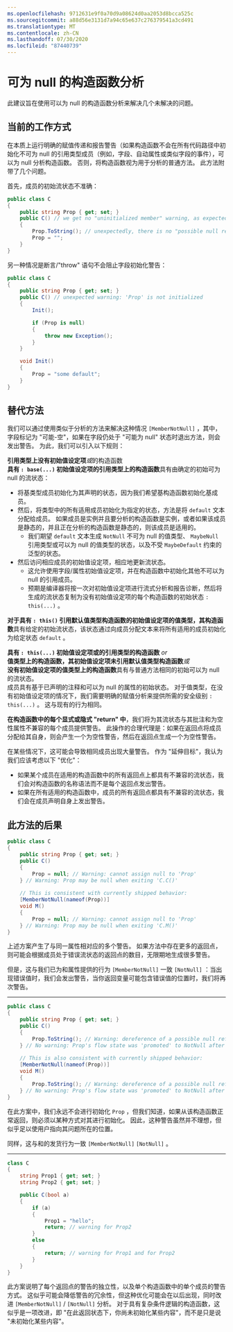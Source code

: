 ```yaml
---
ms.openlocfilehash: 9712631e9f0a70d9a08624d0aa2053d8bcca525c
ms.sourcegitcommit: a88d56e3131d7a94c65e637c276379541a3cd491
ms.translationtype: MT
ms.contentlocale: zh-CN
ms.lasthandoff: 07/30/2020
ms.locfileid: "87440739"
---
```

# <a name="nullable-constructor-analysis"></a>可为 null 的构造函数分析

此建议旨在使用可以为 null 的构造函数分析来解决几个未解决的问题。

## <a name="how-it-works-currently"></a>当前的工作方式

在本质上运行明确的赋值传递和报告警告（如果构造函数不会在所有代码路径中初始化不可为 null 的引用类型成员（例如，字段、自动属性或类似字段的事件），可以为 null 分析构造函数。 否则，将构造函数视为用于分析的普通方法。 此方法附带了几个问题。

首先，成员的初始流状态不准确：

```cs
public class C
{
    public string Prop { get; set; }
    public C() // we get no "uninitialized member" warning, as expected
    {
        Prop.ToString(); // unexpectedly, there is no "possible null receiver" warning here
        Prop = "";
    }
}
```

另一种情况是断言/"throw" 语句不会阻止字段初始化警告：

```cs
public class C
{
    public string Prop { get; set; }
    public C() // unexpected warning: 'Prop' is not initialized
    {
        Init();

        if (Prop is null)
        {
            throw new Exception();
        }
    }

    void Init()
    {
        Prop = "some default";
    }
}
```

## <a name="an-alternative-approach"></a>替代方法

我们可以通过使用类似于分析的方法来解决这种情况 `[MemberNotNull]` ，其中，字段标记为 "可能-空"，如果在字段仍处于 "可能为 null" 状态时退出方法，则会发出警告。 为此，我们可以引入以下规则：

**引用类型上没有初始值设定项***或*的构造函数  
**具有 `: base(...)` 初始值设定项的引用类型上的构造函数**具有由确定的初始可为 null 的流状态：
- 将基类型成员初始化为其声明的状态，因为我们希望基构造函数初始化基成员。
- 然后，将类型中的所有适用成员初始化为指定的状态，方法是将 `default` 文本分配给成员。 如果成员是实例并且要分析的构造函数是实例，或者如果该成员是静态的，并且正在分析的构造函数是静态的，则该成员是适用的。 
  - 我们期望 `default` 文本生成 `NotNull` 不可为 null 的值类型、 `MaybeNull` 引用类型或可以为 null 的值类型的状态，以及不受 `MaybeDefault` 约束的泛型的状态。
- 然后访问相应成员的初始值设定项，相应地更新流状态。
  - 这允许使用字段/属性初始值设定项，并在构造函数中初始化其他不可以为 null 的引用成员。
  - 预期是编译器将按一次对初始值设定项进行流式分析和报告诊断，然后将生成的流状态复制为没有初始值设定项的每个构造函数的初始状态 `: this(...)` 。

**对于具有 `: this()` 引用默认值类型构造函数的初始值设定项的值类型，其构造函数**具有给定的初始流状态，该状态通过向成员分配文本来将所有适用的成员初始化为给定状态 `default` 。

**具有 `: this(...)` 初始值设定项或的引用类型的构造函数** *or*  
**值类型上的构造函数，其初始值设定项未引用默认值类型构造函数***或*  
**没有初始值设定项的值类型上的构造函数**具有与普通方法相同的初始可以为 null 的流状态。  
成员具有基于已声明的注释和可以为 null 的属性的初始状态。 对于值类型，在没有初始值设定项的情况下，我们需要明确的赋值分析来提供所需的安全级别 `: this(...)` 。 这与现有的行为相同。

**在构造函数中的每个显式或隐式 "return" 中**，我们将为其流状态与其批注和为空性属性不兼容的每个成员提供警告。 此操作的合理代理是：如果在返回点将成员分配给其自身，则会产生一个为空性警告，然后在返回点生成一个为空性警告。

在某些情况下，这可能会导致相同成员出现大量警告。 作为 "延伸目标"，我认为我们应该考虑以下 "优化"：
- 如果某个成员在适用的构造函数中的所有返回点上都具有不兼容的流状态，我们会对构造函数的名称语法而不是每个返回点发出警告。
- 如果在所有适用的构造函数中，成员的所有返回点都具有不兼容的流状态，我们会在成员声明自身上发出警告。

## <a name="consequences-of-this-approach"></a>此方法的后果

```cs
public class C
{
    public string Prop { get; set; }
    public C()
    {
        Prop = null; // Warning: cannot assign null to 'Prop'
    } // Warning: Prop may be null when exiting 'C.C()'
    
    // This is consistent with currently shipped behavior:
    [MemberNotNull(nameof(Prop))]
    void M()
    {
        Prop = null; // Warning: cannot assign null to 'Prop'
    } // Warning: Prop may be null when exiting 'C.M()'
}
```

上述方案产生了与同一属性相对应的多个警告。 如果方法中存在更多的返回点，则可能会根据成员处于错误流状态的返回点的数目，无限期地生成很多警告。

但是，这与我们已为和属性提供的行为 `[MemberNotNull]` 一致 `[NotNull]` ：当出现错误值时，我们会发出警告，当你返回变量可能包含错误值的位置时，我们将再次警告。

---

```cs
public class C
{
    public string Prop { get; set; }
    public C()
    {
        Prop.ToString(); // Warning: dereference of a possible null reference.
    } // No warning: Prop's flow state was 'promoted' to NotNull after dereference
    
    // This is also consistent with currently shipped behavior:
    [MemberNotNull(nameof(Prop))]
    void M()
    {
        Prop.ToString(); // Warning: dereference of a possible null reference.
    } // No warning: Prop's flow state was 'promoted' to NotNull after dereference
}
```

在此方案中，我们永远不会进行初始化 `Prop` ，但我们知道，如果从该构造函数正常返回，则必须以某种方式对其进行初始化。 因此，这种警告虽然并不理想，但似乎足以使用户指向其问题所在的位置。

同样，这与和的发货行为一致 `[MemberNotNull]` `[NotNull]` 。

---

```cs
class C
{
    string Prop1 { get; set; }
    string Prop2 { get; set; }

    public C(bool a)
    {
        if (a)
        {
            Prop1 = "hello";
            return; // warning for Prop2
        }
        else
        {
            return; // warning for Prop1 and for Prop2
        }
    }
}
```

此方案说明了每个返回点的警告的独立性，以及单个构造函数中的单个成员的警告方式。 这似乎可能会降低警告的冗余性，但这种优化可能会在以后出现，同时改进 `[MemberNotNull]` / `[NotNull]` 分析。 对于具有复杂条件逻辑的构造函数，这似乎是一项改进，即 "在此返回状态下，你尚未初始化某些内容"，而不是只是说 "未初始化某些内容"。
